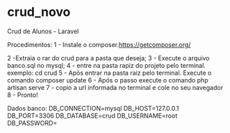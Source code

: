 # crud_novo
Crud de Alunos - Laravel

Procedimentos:
1 - Instale o composer.https://getcomposer.org/

2 -Extraia o rar do crud para a pasta que deseja;
3 - Execute o arquivo banco.sql no mysql;
4 - entre na pasta rapiz do projeto pelo terminal. exemplo: cd crud
5 - Após entrar na pasta raiz pelo terminal. Execute o comando composer update
6 - Após o passo execute o comando php artisan serve
7 - copio a url informada no terminal e cole no seu navegador
8 - Pronto!

Dados banco:
DB_CONNECTION=mysql
DB_HOST=127.0.0.1
DB_PORT=3306
DB_DATABASE=crud
DB_USERNAME=root
DB_PASSWORD=

